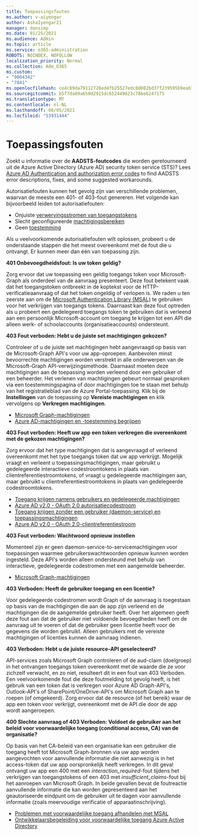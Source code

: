 ```yaml
---
title: Toepassingsfouten
ms.author: v-aiyengar
author: AshaIyengar21
manager: dansimp
ms.date: 01/25/2021
ms.audience: Admin
ms.topic: article
ms.service: o365-administration
ROBOTS: NOINDEX, NOFOLLOW
localization_priority: Normal
ms.collection: Adm_O365
ms.custom:
- "9004342"
- "7841"
ms.openlocfilehash: ce4c89da79112726ed4fb25527edc8d082bd37f239595b9eab7279abeeecfd7e
ms.sourcegitcommit: b5f7da89a650d2915dc652449623c78be6247175
ms.translationtype: MT
ms.contentlocale: nl-NL
ms.lasthandoff: 08/05/2021
ms.locfileid: "53931444"
---
```

# <a name="application-errors"></a>Toepassingsfouten

Zoekt u informatie over de **AADSTS-foutcodes** die worden geretourneerd uit de Azure Active Directory (Azure AD) security token service (STS)? Lees [Azure AD Authentication and authorization error codes](https://docs.microsoft.com/azure/active-directory/develop/reference-aadsts-error-codes) to find AADSTS error descriptions, fixes, and some suggested workarounds.

Autorisatiefouten kunnen het gevolg zijn van verschillende problemen, waarvan de meeste een 401- of 403-fout genereren. Het volgende kan bijvoorbeeld leiden tot autorisatiefouten:

- Onjuiste [verwervingsstromen van toegangstokens](https://docs.microsoft.com/azure/active-directory/develop/reference-aadsts-error-codes) 
- Slecht geconfigureerde [machtigingsbereiken](https://docs.microsoft.com/azure/active-directory/develop/active-directory-v2-scopes) 
- Geen [toestemming](https://docs.microsoft.com/azure/active-directory/develop/active-directory-devhowto-multi-tenant-overview#understanding-user-and-admin-consent)

Als u veelvoorkomende autorisatiefouten wilt oplossen, probeert u de onderstaande stappen die het meest overeenkomt met de fout die u ontvangt. Er kunnen meer dan één van toepassing zijn.

**401 Onbevoegdheidsfout: Is uw token geldig?**

Zorg ervoor dat uw toepassing een geldig toegangs token voor Microsoft-Graph als onderdeel van de aanvraag presenteert. Deze fout betekent vaak dat het toegangstoken ontbreekt in de koptekst voor de HTTP-verificatieaanvraag of dat het token ongeldig of verlopen is. We raden u ten zeerste aan om de [Microsoft Authentication Library (MSAL)](https://docs.microsoft.com/azure/active-directory/develop/msal-overview) te gebruiken voor het verkrijgen van toegangs tokens. Daarnaast kan deze fout optreden als u probeert een gedelegeerd toegangs token te gebruiken dat is verleend aan een persoonlijk Microsoft-account om toegang te krijgen tot een API die alleen werk- of schoolaccounts (organisatieaccounts) ondersteunt.

**403 Fout verboden: Hebt u de juiste set machtigingen gekozen?**

Controleer of u de juiste set machtigingen hebt aangevraagd op basis van de Microsoft-Graph API's voor uw app-oproepen. Aanbevolen minst bevoorrechte machtigingen worden verstrekt in alle onderwerpen van de Microsoft-Graph API-verwijzingsmethode. Daarnaast moeten deze machtigingen aan de toepassing worden verleend door een gebruiker of een beheerder. Het verlenen van machtigingen gebeurt normaal gesproken via een toestemmingspagina of door machtigingen toe te staan met behulp van het registratieblad van de Azure Portal-toepassing. Klik bij de **Instellingen** van de toepassing op **Vereiste machtigingen** en klik vervolgens op **Verkregen machtigingen**.

- [Microsoft Graph-machtigingen](https://docs.microsoft.com/graph/permissions-reference) 
- [Azure AD-machtigingen en -toestemming begrijpen](https://docs.microsoft.com/azure/active-directory/develop/v2-permissions-and-consent) 

**403 Fout verboden: Heeft uw app een token verkregen die overeenkomt met de gekozen machtigingen?**

Zorg ervoor dat het type machtigingen dat is aangevraagd of verleend overeenkomt met het type toegangs token dat uw app verkrijgt. Mogelijk vraagt en verleent u toepassingsmachtigingen, maar gebruikt u gedelegeerde interactieve codestroomtokens in plaats van clientreferentiestroomtokens, of vraagt u gedelegeerde machtigingen aan, maar gebruikt u clientreferentiestroomtokens in plaats van gedelegeerde codestroomtokens.

- [Toegang krijgen namens gebruikers en gedelegeerde machtigingen](https://docs.microsoft.com/graph/auth_v2_user) 
- [Azure AD v2.0 - OAuth 2.0 autorisatiecodestroom](https://docs.microsoft.com/azure/active-directory/develop/v2-oauth2-auth-code-flow) 
- [Toegang krijgen zonder een gebruiker (daemon-service) en toepassingsmachtigingen](https://docs.microsoft.com/graph/auth_v2_service) 
- [Azure AD v2.0 - OAuth 2.0-clientreferentiestroom](https://docs.microsoft.com/azure/active-directory/develop/v2-oauth2-client-creds-grant-flow) 

**403 Fout verboden: Wachtwoord opnieuw instellen**

Momenteel zijn er geen daemon-service-to-servicemachtigingen voor toepassingen waarmee gebruikerswachtwoorden opnieuw kunnen worden ingesteld. Deze API's worden alleen ondersteund met behulp van interactieve, gedelegeerde codestromen met een aangemelde beheerder.

- [Microsoft Graph-machtigingen](https://docs.microsoft.com/graph/permissions-reference)

**403 Verboden: Heeft de gebruiker toegang en een licentie?**

Voor gedelegeerde codestromen wordt Graph of de aanvraag is toegestaan op basis van de machtigingen die aan de app zijn verleend en de machtigingen die de aangemelde gebruiker heeft. Over het algemeen geeft deze fout aan dat de gebruiker niet voldoende bevoegdheden heeft om de aanvraag uit te voeren of dat de gebruiker geen licentie heeft voor de gegevens die worden gebruikt. Alleen gebruikers met de vereiste machtigingen of licenties kunnen de aanvraag indienen.

**403 Verboden: Hebt u de juiste resource-API geselecteerd?**

API-services zoals Microsoft Graph controleren of de aud-claim (doelgroep) in het ontvangen toegangs token overeenkomt met de waarde die ze voor zichzelf verwacht, en zo niet, resulteert dit in een fout van 403 Verboden. Een veelvoorkomende fout die deze foutmelding tot gevolg heeft, is het gebruik van een token dat is verkregen voor Azure AD Graph-API's, Outlook-API's of SharePoint/OneDrive-API's om Microsoft Graph aan te roepen (of omgekeerd). Zorg ervoor dat de resource (of het bereik) waar de app een token voor verkrijgt, overeenkomt met de API die door de app wordt aangeroepen.

**400 Slechte aanvraag of 403 Verboden: Voldoet de gebruiker aan het beleid voor voorwaardelijke toegang (conditional access, CA) van de organisatie?**

Op basis van het CA-beleid van een organisatie kan een gebruiker die toegang heeft tot Microsoft Graph-bronnen via uw app worden aangevochten voor aanvullende informatie die niet aanwezig is in het access-token dat uw app oorspronkelijk heeft verkregen. In dit geval ontvangt uw app een 400 met een *interaction_required*-fout tijdens het verkrijgen van toegangstokens of een 403 met *insufficient_claims*-fout bij het aanroepen van Microsoft Graph. In beide gevallen bevat de foutreactie aanvullende informatie die kan worden gepresenteerd aan het geautoriseerde eindpunt om de gebruiker uit te dagen voor aanvullende informatie (zoals meervoudige verificatie of apparaatinschrijving).

- [Problemen met voorwaardelijke toegang afhandelen met MSAL ](https://docs.microsoft.com/azure/active-directory/develop/msal-handling-exceptions#conditional-access-and-claims-challenges)
- [Ontwikkelaarsbegeleiding voor voorwaardelijke toegang Azure Active Directory](https://docs.microsoft.com/azure/active-directory/develop/conditional-access-dev-guide)
